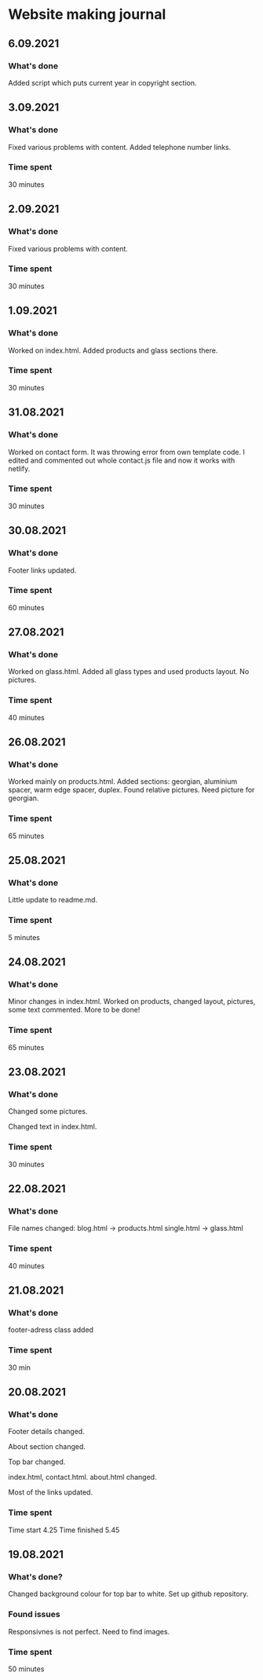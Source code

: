 # Website making journal

## 6.09.2021

### What's done

Added script which puts current year in copyright section.



## 3.09.2021

### What's done

Fixed various problems with content. Added telephone number links.


### Time spent

30 minutes

## 2.09.2021

### What's done

Fixed various problems with content.


### Time spent

30 minutes

## 1.09.2021

### What's done

Worked on index.html. Added products and glass sections there.


### Time spent

30 minutes

## 31.08.2021

### What's done

Worked on contact form. It was throwing error from own template code. I edited and commented out whole contact.js file and now it works with netlify.


### Time spent

30 minutes

## 30.08.2021


### What's done

Footer links updated.


### Time spent

60 minutes


## 27.08.2021

### What's done

Worked on glass.html. Added all glass types and used products layout. No pictures.


### Time spent

40 minutes

## 26.08.2021

### What's done

Worked mainly on products.html. Added sections: georgian, aluminium spacer, warm edge spacer, duplex. Found relative pictures. Need picture for georgian.


### Time spent

65 minutes

## 25.08.2021

### What's done

Little update to readme.md.

### Time spent

5 minutes

## 24.08.2021

### What's done

Minor changes in index.html. Worked on products, changed layout, pictures, some text commented. More to be done!


### Time spent

65 minutes

## 23.08.2021

### What's done

Changed some pictures.

Changed text in index.html.

### Time spent

30 minutes

## 22.08.2021

### What's done

File names changed:
blog.html -> products.html
single.html -> glass.html

### Time spent

40 minutes

## 21.08.2021

### What's done

footer-adress class added

### Time spent

30 min

## 20.08.2021

### What's done

Footer details changed.

About section changed.

Top bar changed.

index.html, contact.html. about.html changed.

Most of the links updated.

### Time spent

Time start 4.25
Time finished 5.45

## 19.08.2021

### What's done?

Changed background colour for top bar to white. Set up github repository.

### Found issues

Responsivnes is not perfect. Need to find images.

### Time spent

50 minutes

